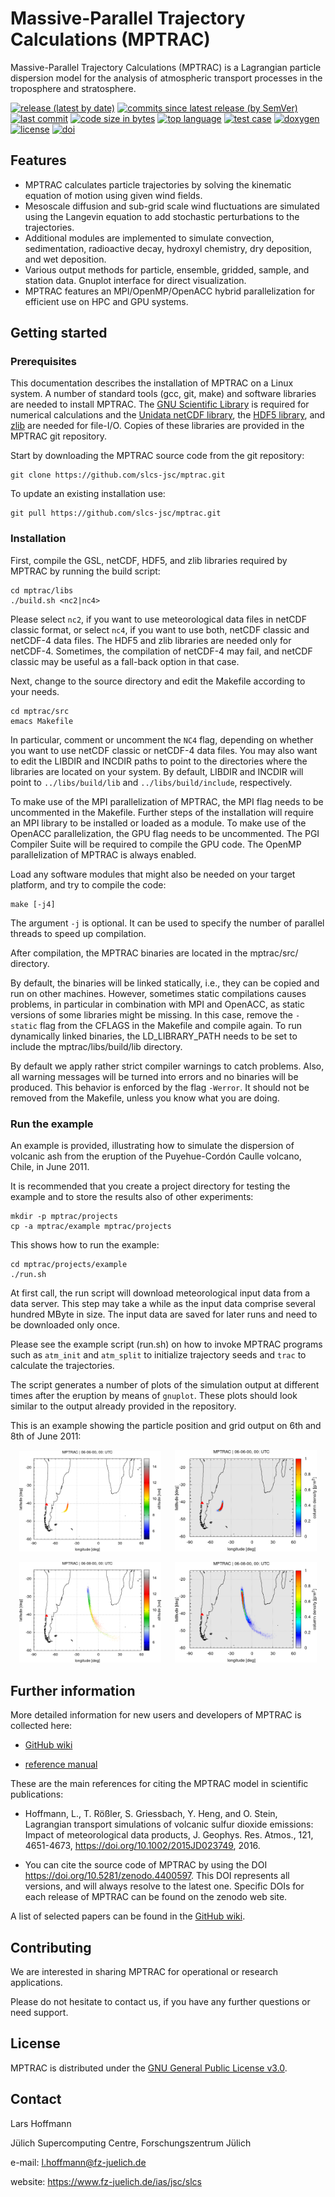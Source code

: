 # Massive-Parallel Trajectory Calculations (MPTRAC)

Massive-Parallel Trajectory Calculations (MPTRAC) is a Lagrangian particle dispersion model for the analysis of atmospheric transport processes in the troposphere and stratosphere.

[![release (latest by date)](https://img.shields.io/github/v/release/slcs-jsc/mptrac)](https://github.com/slcs-jsc/mptrac/releases)
[![commits since latest release (by SemVer)](https://img.shields.io/github/commits-since/slcs-jsc/mptrac/latest)](https://github.com/slcs-jsc/mptrac/commits/master)
[![last commit](https://img.shields.io/github/last-commit/slcs-jsc/mptrac.svg)](https://github.com/slcs-jsc/mptrac/commits/master)
[![code size in bytes](https://img.shields.io/github/languages/code-size/slcs-jsc/mptrac.svg)](https://github.com/slcs-jsc/mptrac/tree/master/src)
[![top language](https://img.shields.io/github/languages/top/slcs-jsc/mptrac.svg)](https://github.com/slcs-jsc/mptrac/tree/master/src)
[![test case](https://github.com/slcs-jsc/mptrac/actions/workflows/test_case.yml/badge.svg)](https://github.com/slcs-jsc/mptrac/actions)
[![doxygen](https://github.com/slcs-jsc/mptrac/actions/workflows/doxygen.yml/badge.svg)](https://slcs-jsc.github.io/mptrac)
[![license](https://img.shields.io/github/license/slcs-jsc/mptrac.svg)](https://github.com/slcs-jsc/mptrac/blob/master/COPYING)
[![doi](https://zenodo.org/badge/DOI/10.5281/zenodo.4400597.svg)](https://doi.org/10.5281/zenodo.4400597)

## Features

* MPTRAC calculates particle trajectories by solving the kinematic equation of motion using given wind fields.
* Mesoscale diffusion and sub-grid scale wind fluctuations are simulated using the Langevin equation to add stochastic perturbations to the trajectories.
* Additional modules are implemented to simulate convection, sedimentation, radioactive decay, hydroxyl chemistry, dry deposition, and wet deposition.
* Various output methods for particle, ensemble, gridded, sample, and station data. Gnuplot interface for direct visualization.
* MPTRAC features an MPI/OpenMP/OpenACC hybrid parallelization for efficient use on HPC and GPU systems.

## Getting started

### Prerequisites

This documentation describes the installation of MPTRAC on a Linux system. A number of standard tools (gcc, git, make) and software libraries are needed to install MPTRAC. The [GNU Scientific Library](https://www.gnu.org/software/gsl) is required for numerical calculations and the [Unidata netCDF library](http://www.unidata.ucar.edu/software/netcdf), the [HDF5 library](https://www.hdfgroup.org/solutions/hdf5), and [zlib](http://www.zlib.net/) are needed for file-I/O. Copies of these libraries are provided in the MPTRAC git repository.

Start by downloading the MPTRAC source code from the git repository:

    git clone https://github.com/slcs-jsc/mptrac.git

To update an existing installation use:

    git pull https://github.com/slcs-jsc/mptrac.git

### Installation

First, compile the GSL, netCDF, HDF5, and zlib libraries required by MPTRAC by running the build script:

    cd mptrac/libs
    ./build.sh <nc2|nc4>

Please select `nc2`, if you want to use meteorological data files in netCDF classic format, or select `nc4`, if you want to use both, netCDF classic and netCDF-4 data files. The HDF5 and zlib libraries are needed only for netCDF-4. Sometimes, the compilation of netCDF-4 may fail, and netCDF classic may be useful as a fall-back option in that case.

Next, change to the source directory and edit the Makefile according to your needs.

    cd mptrac/src
    emacs Makefile

In particular, comment or uncomment the `NC4` flag, depending on whether you want to use netCDF classic or netCDF-4 data files. You may also want to edit the LIBDIR and INCDIR paths to point to the directories where the libraries are located on your system. By default, LIBDIR and INCDIR will point to `../libs/build/lib` and `../libs/build/include`, respectively.

To make use of the MPI parallelization of MPTRAC, the MPI flag needs to be uncommented in the Makefile. Further steps of the installation will require an MPI library to be installed or loaded as a module. To make use of the OpenACC parallelization, the GPU flag needs to be uncommented. The PGI Compiler Suite will be required to compile the GPU code. The OpenMP parallelization of MPTRAC is always enabled.

Load any software modules that might also be needed on your target platform, and try to compile the code:

    make [-j4]

The argument `-j` is optional. It can be used to specify the number of parallel threads to speed up compilation.

After compilation, the MPTRAC binaries are located in the mptrac/src/ directory.

By default, the binaries will be linked statically, i.e., they can be copied and run on other machines. However, sometimes static compilations causes problems, in particular in combination with MPI and OpenACC, as static versions of some libraries might be missing. In this case, remove the `-static` flag from the CFLAGS in the Makefile and compile again. To run dynamically linked binaries, the LD_LIBRARY_PATH needs to be set to include the mptrac/libs/build/lib directory.

By default we apply rather strict compiler warnings to catch problems. Also, all warning messages will be turned into errors and no binaries will be produced. This behavior is enforced by the flag `-Werror`. It should not be removed from the Makefile, unless you know what you are doing.

### Run the example

An example is provided, illustrating how to simulate the dispersion of volcanic ash from the eruption of the Puyehue-Cordón Caulle volcano, Chile, in June 2011.

It is recommended that you create a project directory for testing the example and to store the results also of other experiments:

    mkdir -p mptrac/projects
    cp -a mptrac/example mptrac/projects
    
This shows how to run the example:

    cd mptrac/projects/example
    ./run.sh

At first call, the run script will download meteorological input data from a data server. This step may take a while as the input data comprise several hundred MByte in size. The input data are saved for later runs and need to be downloaded only once.

Please see the example script (run.sh) on how to invoke MPTRAC programs such as `atm_init` and `atm_split` to initialize trajectory seeds and `trac` to calculate the trajectories.

The script generates a number of plots of the simulation output at different times after the eruption by means of `gnuplot`. These plots should look similar to the output already provided in the repository.

This is an example showing the particle position and grid output on 6th and 8th of June 2011:
<p align="center"><img src="example/plots.ref/atm_2011_06_06_00_00.tab.png" width="45%"/> &emsp; <img src="example/plots.ref/grid_2011_06_06_00_00.tab.png" width="45%"/></p>
<p align="center"><img src="example/plots.ref/atm_2011_06_08_00_00.tab.png" width="45%"/> &emsp; <img src="example/plots.ref/grid_2011_06_08_00_00.tab.png" width="45%"/></p>

## Further information

More detailed information for new users and developers of MPTRAC is collected here:

* [GitHub wiki](https://github.com/slcs-jsc/mptrac/wiki)

* [reference manual](https://slcs-jsc.github.io/mptrac)

These are the main references for citing the MPTRAC model in scientific publications:

* Hoffmann, L., T. Rößler, S. Griessbach, Y. Heng, and O. Stein, Lagrangian transport simulations of volcanic sulfur dioxide emissions: Impact of meteorological data products, J. Geophys. Res. Atmos., 121, 4651-4673, https://doi.org/10.1002/2015JD023749, 2016. 

* You can cite the source code of MPTRAC by using the DOI https://doi.org/10.5281/zenodo.4400597. This DOI represents all versions, and will always resolve to the latest one. Specific DOIs for each release of MPTRAC can be found on the zenodo web site.

A list of selected papers can be found in the [GitHub wiki](https://github.com/slcs-jsc/mptrac/wiki/References).

## Contributing

We are interested in sharing MPTRAC for operational or research applications.

Please do not hesitate to contact us, if you have any further questions or need support.

## License

MPTRAC is distributed under the [GNU General Public License v3.0](https://github.com/slcs-jsc/mptrac/blob/master/COPYING).

## Contact

Lars Hoffmann  

Jülich Supercomputing Centre, Forschungszentrum Jülich

e-mail: l.hoffmann@fz-juelich.de

website: https://www.fz-juelich.de/ias/jsc/slcs
